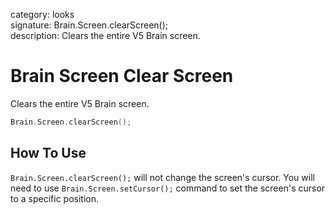 category: looks  
signature: Brain.Screen.clearScreen();  
description: Clears the entire V5 Brain screen.  

# Brain Screen Clear Screen

Clears the entire V5 Brain screen.

```cpp
Brain.Screen.clearScreen();
```

## How To Use

`Brain.Screen.clearScreen();` will not change the screen's cursor. You will need to use `Brain.Screen.setCursor();` command to set the screen's cursor to a specific position.

<advanced>
</advanced>